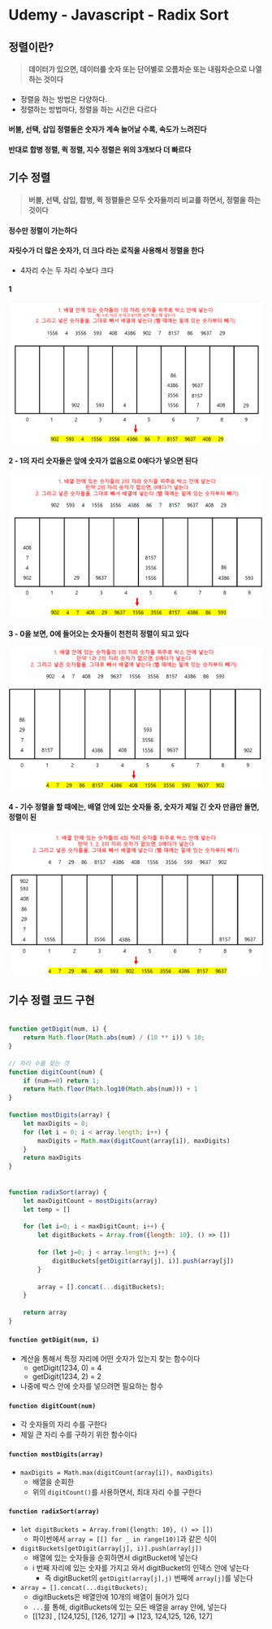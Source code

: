 # Udemy - Javascript - Radix Sort



## 정렬이란?

> #### 데이터가 있으면, 데이터를 숫자 또는 단어별로 오름차순 또는 내림차순으로 나열하는 것이다

- 정렬을 하는 방법은 다양하다.
- 정렬하는 방법마다, 정렬을 하는 시간은 다르다



#### 버블, 선택, 삽입 정렬들은 숫자가 계속 늘어날 수록, 속도가 느려진다

#### 반대로 합병 정렬, 퀵 정렬, 지수 정렬은 위의 3개보다 더 빠르다



## 기수 정렬

> #### 버블, 선택, 삽입, 합병, 퀵 정렬들은 모두 숫자들끼리 비교를 하면서, 정렬을 하는 것이다

#### 정수만 정렬이 가는하다



#### 자릿수가 더 많은 숫자가, 더 크다 라는 로직을 사용해서 정렬을 한다

- 4자리 수는 두 자리 수보다 크다



#### 1

![image-20230203084128595](15_Javascript_기수_정렬.assets/image-20230203084128595.png)



#### 2 - 1의 자리 숫자들은 앞에 숫자가 없음으로 0에다가 넣으면 된다

![image-20230203084149280](15_Javascript_기수_정렬.assets/image-20230203084149280.png)



#### 3 - 0을 보면, 0에 들어오는 숫자들이 천천히 정렬이 되고 있다

![image-20230203084216754](15_Javascript_기수_정렬.assets/image-20230203084216754.png)



#### 4 - 기수 정렬을 할 때에는, 배열 안에 있는 숫자들 중, 숫자가 제일 긴 숫자 만큼만 돌면, 정렬이 된

![image-20230203084230340](15_Javascript_기수_정렬.assets/image-20230203084230340.png)





## 기수 정렬 코드 구현

```javascript

function getDigit(num, i) {
    return Math.floor(Math.abs(num) / (10 ** i)) % 10;
}

// 자리 수를 찾는 것
function digitCount(num) {
    if (num==0) return 1;
    return Math.floor(Math.log10(Math.abs(num))) + 1
}

function mostDigits(array) {
    let maxDigits = 0;
    for (let i = 0; i < array.length; i++) {
        maxDigits = Math.max(digitCount(array[i]), maxDigits)
    }
    return maxDigits
}


function radixSort(array) {
    let maxDigitCount = mostDigits(array)
    let temp = []

    for (let i=0; i < maxDigitCount; i++) {
        let digitBuckets = Array.from({length: 10}, () => [])
        
        for (let j=0; j < array.length; j++) {
            digitBuckets[getDigit(array[j], i)].push(array[j])
        }

        array = [].concat(...digitBuckets);
    }

    return array
}
```



#### `function getDigit(num, i)`

- 계산을 통해서 특정 자리에 어떤 숫자가 있는지 찾는 함수이다
  - getDigit(1234, 0) = 4
  - getDigit(1234, 2) = 2
- 나중에 박스 안에 숫자를 넣으려면 필요하는 함수



#### `function digitCount(num)`

- 각 숫자들의 자리 수를 구한다
- 제일 큰 자리 수를 구하기 위한 함수이다



#### `function mostDigits(array)`

- `maxDigits = Math.max(digitCount(array[i]), maxDigits)`
  - 배열을 순회한
  - 위의 `digitCount()`를 사용하면서, 최대 자리 수를 구한다



#### `function radixSort(array)`

- `let digitBuckets = Array.from({length: 10}, () => [])`
  - 파이썬에서 `array = [[] for _ in range(10)]`과 같은 식이
- `digitBuckets[getDigit(array[j], i)].push(array[j])`
  - 배열에 있는 숫자들을 순회하면서 digitBucket에 넣는다
  - i 번째 자리에 있는 숫자를 가지고 와서 digitBucket의 인덱스 안에 넣는다
    - 즉 digitBucket의 `getDigit(array[j],j)` 번째에 `array[j]`를 넣는다
- `array = [].concat(...digitBuckets);`
  - digitBuckets은 배열안에 10개의 배열이 들어가 있다
  - `...`를 통해, digitBuckets에 있는 모든 배열을 array 안에, 넣는다
  - [[123] , [124,125], [126, 127]] => [123, 124,125, 126, 127]
